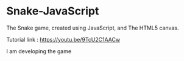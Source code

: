 # Snake-JavaScript

The Snake game, created using JavaScript, and The HTML5 canvas.

Tutorial link : https://youtu.be/9TcU2C1AACw

I am developing the game 
